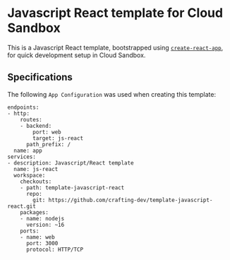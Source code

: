 # Javascript React template for Cloud Sandbox

This is a Javascript React template, bootstrapped using [`create-react-app`](https://create-react-app.dev/), for quick development setup in Cloud Sandbox.

## Specifications

The following `App Configuration` was used when creating this template:

```yarn
endpoints:
- http:
    routes:
    - backend:
        port: web
        target: js-react
      path_prefix: /
  name: app
services:
- description: Javascript/React template
  name: js-react
  workspace:
    checkouts:
    - path: template-javascript-react
      repo:
        git: https://github.com/crafting-dev/template-javascript-react.git
    packages:
    - name: nodejs
      version: ~16
    ports:
    - name: web
      port: 3000
      protocol: HTTP/TCP
```